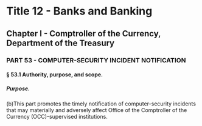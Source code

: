 
# Title 12 - Banks and Banking
## Chapter I - Comptroller of the Currency, Department of the Treasury
### PART 53 - COMPUTER-SECURITY INCIDENT NOTIFICATION
#### § 53.1 Authority, purpose, and scope.
##### Purpose.

(b)This part promotes the timely notification of computer-security incidents that may materially and adversely affect Office of the Comptroller of the Currency (OCC)-supervised institutions.
